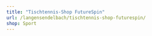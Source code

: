 ```yaml
---
title: "Tischtennis-Shop FutureSpin"
url: /langensendelbach/tischtennis-shop-futurespin/
shop: Sport
---
```

